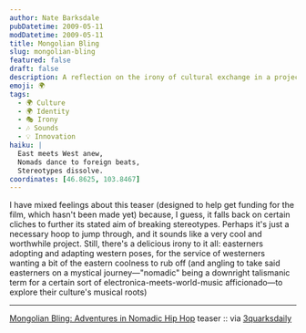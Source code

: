 ```yaml
---
author: Nate Barksdale
pubDatetime: 2009-05-11
modDatetime: 2009-05-11
title: Mongolian Bling
slug: mongolian-bling
featured: false
draft: false
description: A reflection on the irony of cultural exchange in a project celebrating nomadic hip hop.
emoji: 🌍
tags:
  - 🌍 Culture
  - 🌍 Identity
  - 🎭 Irony
  - 🎶 Sounds
  - 💡 Innovation
haiku: |
  East meets West anew,  
  Nomads dance to foreign beats,  
  Stereotypes dissolve.
coordinates: [46.8625, 103.8467]
---
```


I have mixed feelings about this teaser (designed to help get funding for the film, which hasn't been made yet) because, I guess, it falls back on certain cliches to further its stated aim of breaking stereotypes. Perhaps it's just a necessary hoop to jump through, and it sounds like a very cool and worthwhile project. Still, there's a delicious irony to it all: easterners adopting and adapting western poses, for the service of westerners wanting a bit of the eastern coolness to rub off (and angling to take said easterners on a mystical journey—"nomadic" being a downright talismanic term for a certain sort of electronica-meets-world-music afficionado—to explore their culture's musical roots)

---

[Mongolian Bling: Adventures in Nomadic Hip Hop](http://web.archive.org/web/20240302032150/https://mongolianbling.com/) teaser :: via [3quarksdaily](https://www.google.com/search?q=%223quarksdaily%22%203quarksdaily.com)
